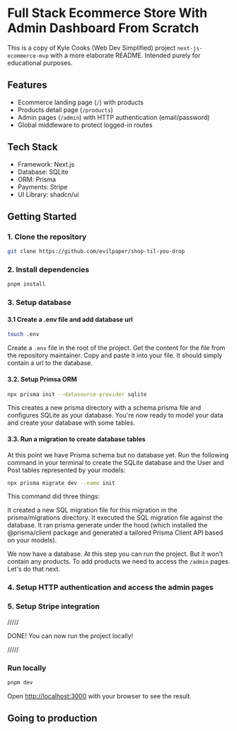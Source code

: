 # Full Stack Ecommerce Store With Admin Dashboard From Scratch

This is a copy of Kyle Cooks (Web Dev Simplified) project `next-js-ecommerce-mvp` with a more elaborate README.
Intended purely for educational purposes.

## Features

- Ecommerce landing page (`/`) with products
- Products detail page (`/products`)
- Admin pages (`/admin`) with HTTP authentication (email/password)
- Global middleware to protect logged-in routes

## Tech Stack

- Framework: Next.js
- Database: SQLite
- ORM: Prisma
- Payments: Stripe
- UI Library: shadcn/ui

## Getting Started

### 1. Clone the repository

```bash
git clone https://github.com/evilpaper/shop-til-you-drop
```

### 2. Install dependencies

```bash
pnpm install
```

### 3. Setup database

#### 3.1 Create a .env file and add database url

```bash
touch .env
```

Create a `.env` file in the root of the project. Get the content for the file from the repository maintainer. Copy and paste it into your file. It should simply contain a url to the database.

#### 3.2. Setup Primsa ORM

```bash
npx prisma init --datasource-provider sqlite
```

This creates a new prisma directory with a schema.prisma file and configures SQLite as your database. You're now ready to model your data and create your database with some tables.

#### 3.3. Run a migration to create database tables

At this point we have Prisma schema but no database yet. Run the following command in your terminal to create the SQLite database and the User and Post tables represented by your models:

```bash
npx prisma migrate dev --name init
```

This command did three things:

It created a new SQL migration file for this migration in the prisma/migrations directory.
It executed the SQL migration file against the database.
It ran prisma generate under the hood (which installed the @prisma/client package and generated a tailored Prisma Client API based on your models).

We now have a database. At this step you can run the project. But it won't contain any products. To add products we need to access the `/admin` pages. Let's do that next.

### 4. Setup HTTP authentication and access the admin pages

### 5. Setup Stripe integration

/////

DONE! You can now run the project locally!

/////

### Run locally

```bash
pnpm dev
```

Open [http://localhost:3000](http://localhost:3000) with your browser to see the result.

## Going to production
